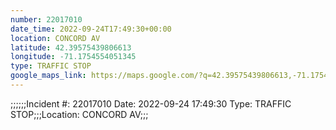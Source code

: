 ```yaml
---
number: 22017010
date_time: 2022-09-24T17:49:30+00:00
location: CONCORD AV
latitude: 42.39575439806613
longitude: -71.1754554051345
type: TRAFFIC STOP
google_maps_link: https://maps.google.com/?q=42.39575439806613,-71.1754554051345
---
```


;;;;;;Incident #: 22017010  Date: 2022-09-24 17:49:30   Type: TRAFFIC STOP;;;Location: CONCORD AV;;;
